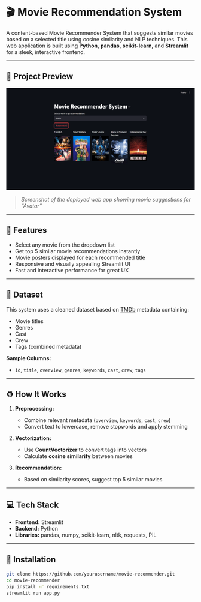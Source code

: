 # 🎬 Movie Recommendation System

A content-based Movie Recommender System that suggests similar movies based on a selected title using cosine similarity and NLP techniques. This web application is built using **Python**, **pandas**, **scikit-learn**, and **Streamlit** for a sleek, interactive frontend.

---

## 📸 Project Preview

![Movie Recommendation UI](./screenshot.png)

> *Screenshot of the deployed web app showing movie suggestions for “Avatar”*

---

## 🚀 Features

- Select any movie from the dropdown list
- Get top 5 similar movie recommendations instantly
- Movie posters displayed for each recommended title
- Responsive and visually appealing Streamlit UI
- Fast and interactive performance for great UX

---

## 📂 Dataset

This system uses a cleaned dataset based on [TMDb](https://www.themoviedb.org/) metadata containing:

- Movie titles
- Genres
- Cast
- Crew
- Tags (combined metadata)

**Sample Columns:**
- `id`, `title`, `overview`, `genres`, `keywords`, `cast`, `crew`, `tags`

---

## ⚙️ How It Works

1. **Preprocessing:**
   - Combine relevant metadata (`overview`, `keywords`, `cast`, `crew`)
   - Convert text to lowercase, remove stopwords and apply stemming

2. **Vectorization:**
   - Use **CountVectorizer** to convert tags into vectors
   - Calculate **cosine similarity** between movies

3. **Recommendation:**
   - Based on similarity scores, suggest top 5 similar movies

---

## 💻 Tech Stack

- **Frontend:** Streamlit
- **Backend:** Python
- **Libraries:** pandas, numpy, scikit-learn, nltk, requests, PIL

---

## 🔧 Installation

```bash
git clone https://github.com/yourusername/movie-recommender.git
cd movie-recommender
pip install -r requirements.txt
streamlit run app.py
